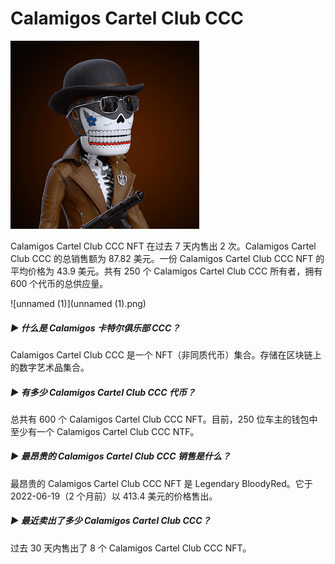 # Calamigos Cartel Club CCC


![unnamed](unnamed.png)

Calamigos Cartel Club CCC NFT 在过去 7 天内售出 2 次。Calamigos Cartel Club CCC 的总销售额为 87.82 美元。一份 Calamigos Cartel Club CCC NFT 的平均价格为 43.9 美元。共有 250 个 Calamigos Cartel Club CCC 所有者，拥有 600 个代币的总供应量。

![unnamed (1)](unnamed (1).png)

##### ▶ 什么是 Calamigos 卡特尔俱乐部 CCC？

Calamigos Cartel Club CCC 是一个 NFT（非同质代币）集合。存储在区块链上的数字艺术品集合。

##### ▶ 有多少 Calamigos Cartel Club CCC 代币？

总共有 600 个 Calamigos Cartel Club CCC NFT。目前，250 位车主的钱包中至少有一个 Calamigos Cartel Club CCC NTF。

##### ▶ 最昂贵的 Calamigos Cartel Club CCC 销售是什么？

最昂贵的 Calamigos Cartel Club CCC NFT 是 Legendary BloodyRed。它于 2022-06-19（2 个月前）以 413.4 美元的价格售出。

##### ▶ 最近卖出了多少 Calamigos Cartel Club CCC？

过去 30 天内售出了 8 个 Calamigos Cartel Club CCC NFT。
